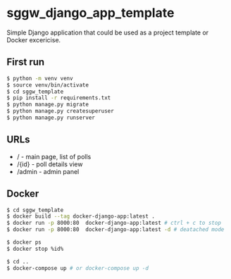 # sggw_django_app_template

Simple Django application that could be used as a project template or Docker excericise. 

## First run

```bash
$ python -m venv venv 
$ source venv/bin/activate
$ cd sggw_template
$ pip install -r requirements.txt
$ python manage.py migrate
$ python manage.py createsuperuser
$ python manage.py runserver
```

## URLs

- / - main page, list of polls
- /{id} - poll details view
- /admin - admin panel


## Docker

```bash
$ cd sggw_template
$ docker build --tag docker-django-app:latest .
$ docker run -p 8000:80  docker-django-app:latest # ctrl + c to stop
$ docker run -p 8000:80  docker-django-app:latest -d # deatached mode

$ docker ps
$ docker stop %id%

$ cd ..
$ docker-compose up # or docker-compose up -d
```